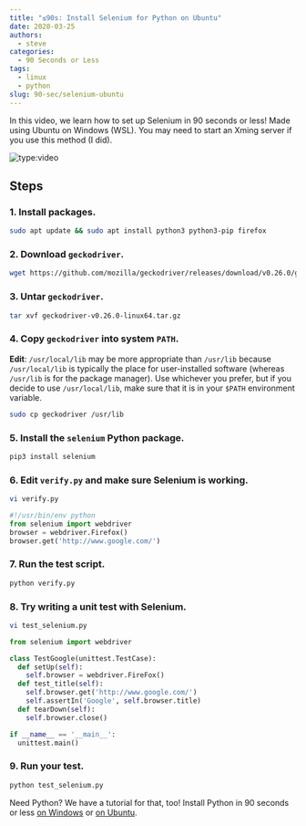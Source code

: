 ```yaml
---
title: "≤90s: Install Selenium for Python on Ubuntu"
date: 2020-03-25
authors:
  - steve
categories:
  - 90 Seconds or Less
tags:
  - linux
  - python
slug: 90-sec/selenium-ubuntu
---
```


In this video, we learn how to set up Selenium in 90 seconds or less! Made using Ubuntu on Windows (WSL). You may need to start an Xming server if you use this method (I did).

<!-- more -->

![type:video](https://www.youtube.com/embed/MTarw_BUR-M)

## Steps

### 1. Install packages.

```bash
sudo apt update && sudo apt install python3 python3-pip firefox
```

### 2. Download `geckodriver`.

```bash
wget https://github.com/mozilla/geckodriver/releases/download/v0.26.0/geckodriver-v0.26.0-linux64.tar.gz
```

### 3. Untar `geckodriver`.

```bash
tar xvf geckodriver-v0.26.0-linux64.tar.gz
```

### 4. Copy `geckodriver` into system `PATH`.

**Edit**: `/usr/local/lib` may be more appropriate than `/usr/lib` because `/usr/local/lib` is typically the place for user-installed software (whereas `/usr/lib` is for the package manager). Use whichever you prefer, but if you decide to use `/usr/local/lib`, make sure that it is in your `$PATH` environment variable.

```bash
sudo cp geckodriver /usr/lib
```

### 5. Install the `selenium` Python package.

```bash
pip3 install selenium
```

### 6. Edit `verify.py` and make sure Selenium is working.

```bash
vi verify.py
```

```python
#!/usr/bin/env python
from selenium import webdriver
browser = webdriver.Firefox() 
browser.get('http://www.google.com/')
```

### 7. Run the test script.

```bash
python verify.py
```

### 8. Try writing a unit test with Selenium.

```bash
vi test_selenium.py
```

```python
from selenium import webdriver

class TestGoogle(unittest.TestCase):
  def setUp(self):
    self.browser = webdriver.FireFox()
  def test_title(self): 
    self.browser.get('http://www.google.com/') 
    self.assertIn('Google', self.browser.title)
  def tearDown(self):
    self.browser.close()

if __name__ == '__main__':
  unittest.main()
```

### 9. Run your test.

```bash
python test_selenium.py
```

Need Python? We have a tutorial for that, too! Install Python in 90 seconds or less [on Windows](./install-python-windows.md) or [on Ubuntu](./install-python-ubuntu.md).
